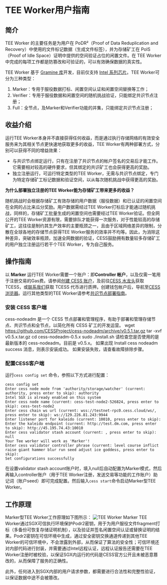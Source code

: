 # TEE Worker用户指南

## 简介

​TEE Worker 的主要任务是为用户在 PoDR²（Proof of Data Reduplication and Recovery）中使用的文件标记数据（生成文件标签），并为存储矿工在 PoIS（Proof of Idle Space）证明中提供的空间验证占位的闲置文件。在 TEE Worker 中完成的每项工作都是防篡改和可验证的，可以有效确保数据的真实性。

​TEE Worker 基于 [Gramine 库](https://gramineproject.io/)开发，目前仅支持 [Intel 系列芯片](https://www.intel.com/content/www/us/en/developer/articles/tool/intel-trusted-execution-technology.html)。TEE Worker可分为三种类型：

1. Marker：专用于服役数据打标、闲置空间认证和闲置空间替换等工作；
2. Verifier：专用于服役数据和闲置空间的随机挑战验证，只能绑定共识节点注册；
3. Full：全节点，及Marker和Verifier功能的并集，只能绑定共识节点注册；



## 收益介绍

​运行TEE Worker本身并不直接获得任何收益，而是通过执行存储网络的有效安全服务来为其相关节点更快速地获取更多的收益，TEE Worker有两种部署方式，分别可以获得不同的增益效果：

- 与共识节点绑定运行，只有在注册了共识节点的帐户签名的交易后才能工作。它需要相对较高的硬件要求，但其绑定的共识矿工也会获得更高的奖励。
- 独立注册运行，可运行特定类型的TEE Worker，无需与共识节点绑定，专门为特定存储矿工标记数据和验证空间，以从每次随机挑战中获得更高的奖励。

**为什么部署独立注册的TEE Worker能为存储矿工带来更多的收益？**

​	 随机挑战时会根据存储矿工有效存储的用户数据（服役数据）和已认证的闲置空间在全网的占比来瓜分奖励。用户数据需经过TEE Worker打标后才能通过随机挑战，同样的，存储矿工批量生成的闲置空间也需要经过TEE Worker验证。但全网公开的TEE Worker资源有限，需要排队才能获得一次服务，对于性能较高的存储矿工，这往往是制约其生产效率的主要瓶颈之一，且由于区域网络差异的限制，分散在全球各地的存储节点获得TEE Worker服务的效率并不均等。因此，为消除这种差异，突破效率瓶颈，加速全网数据的验证，CESS鼓励拥有数量较多存储矿工的用户独立注册运行若干个TEE Worker，专为自己服务。

## 操作指南

​以 **Marker** 运行TEE Worker需要一个账户：即**Controller 帐户**，以及仅需一笔用于注册交易的Gas费。请参阅[创建 CESS 账户]()，及前往[CESS 水龙头](https://cess.cloud/faucet.html)获取 TCESS，或[联系我们]()获取 TCESS 代币进行质押。创建钱包帐户后，导航至[CESS 浏览器](https://testnet.cess.cloud/)。运行其他类型的TEE Worker请参考[共识节点部署指南]()。

### 安装 CESS 客户端
cess-nodeadm 是一个 CESS 节点部署和管理程序，有助于部署和管理存储节点、共识节点和全节点，以简化所有 CESS 矿工的开发运营。
wget https://github.com/CESSProject/cess-nodeadm/archive/v0.5.1.tar.gz
tar -xvf v0.5.x.tar.gz
cd cess-nodeadm-0.5.x
sudo ./install.sh
请检查您是否使用的是最新版本的 cess-nodeadm。目前是 v0.5.x。
如果出现 Install cess nodeadm success 消息，则表示安装成功。
如果安装失败，请查看故障排除步骤。

### 配置CESS客户端

运行`cess config set` 命令，参照以下方式进行配置：

```shell
cess config set
Enter cess node mode from 'authority/storage/watcher' (current: authority, press enter to skip): authority
Intel SGX is already enabled on this system
Enter cess node name (current: cess-test-node2-526824, press enter to skip): cess-test-node2
Enter cess chain ws url (current: wss://testnet-rpc0.cess.cloud/ws/, press enter to skip): ws://129.226.81.243:9944
Enter listener port for kaleido (current: 10010, press enter to skip): 
Enter the kaleido endpoint (current: http://test.dm.com, press enter to skip): http://45.195.74.43:10010
Enter cess validator stash account (current: , press enter to skip): null
Your Tee worker will work as 'Marker'!
Enter cess validator controller phrase (current: level course inflict raise giant hammer blur run seed adjust ice goddess, press enter to skip): 
Set configurations successfully
```
在设置validator stash account账户时，填入null后自动配置为Marker模式，然后再输入controller账户（用于TEE Worker注册，发送交易等功能的工作账户）助记词（账户seed）即可完成配置。然后输入`cess start`命令启动Marker型TEE Worker。

## 工作原理

Marker型TEE Worker工作原理如下图所示：
![TEE Worker Marker](./%E6%B5%81%E7%A8%8B%E5%9B%BE/TEE%20Worker%20Marker.jpg)
TEE Worker通过SGX可信执行环境保护Podr2密钥，用于为用户服役文件fragment打标（多备份可恢复存储证明机制），以及验证并签名闲置空间认证或替换证明的结果。Podr2密钥在可信环境中生成，通过安全密钥交换通道传递到其他TEE Worker的可信环境中，不会泄露到外部，从而保证了算法的安全性；可信环境还对内部代码进行封装，并需要通过Intel远程认证，远程认证报告还需要在TEE Worker注册时被校验，以保证SGX内运行的代码是CESS官方公开且未被恶意篡改的，从而保障了服务的正确性。

此外，任何进入到SGX内部的用户请求参数，都需要进行合法性和完整性验证，以保证数据中途不会被篡改。

